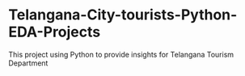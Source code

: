 # Telangana-City-tourists-Python-EDA-Projects
This project using Python to provide insights for Telangana Tourism Department

